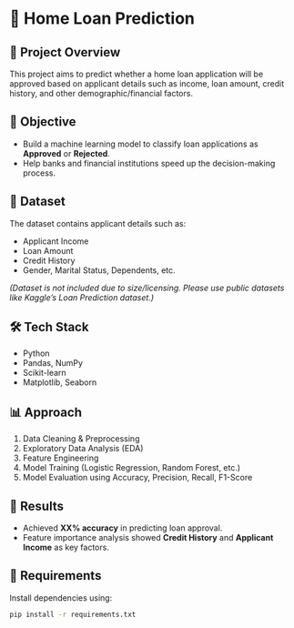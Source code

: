 # 🏡 Home Loan Prediction

## 📌 Project Overview
This project aims to predict whether a home loan application will be approved based on applicant details such as income, loan amount, credit history, and other demographic/financial factors.  

## 🎯 Objective
- Build a machine learning model to classify loan applications as **Approved** or **Rejected**.  
- Help banks and financial institutions speed up the decision-making process.  

## 📂 Dataset
The dataset contains applicant details such as:  
- Applicant Income  
- Loan Amount  
- Credit History  
- Gender, Marital Status, Dependents, etc.  

*(Dataset is not included due to size/licensing. Please use public datasets like Kaggle’s Loan Prediction dataset.)*  

## 🛠️ Tech Stack
- Python  
- Pandas, NumPy  
- Scikit-learn  
- Matplotlib, Seaborn  

## 📊 Approach
1. Data Cleaning & Preprocessing  
2. Exploratory Data Analysis (EDA)  
3. Feature Engineering  
4. Model Training (Logistic Regression, Random Forest, etc.)  
5. Model Evaluation using Accuracy, Precision, Recall, F1-Score  

## 🚀 Results
- Achieved **XX% accuracy** in predicting loan approval.  
- Feature importance analysis showed **Credit History** and **Applicant Income** as key factors.  

## 📌 Requirements
Install dependencies using:  
```bash
pip install -r requirements.txt

